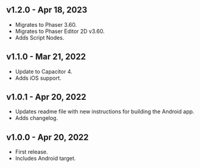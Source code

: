 ## v1.2.0 - Apr 18, 2023

* Migrates to Phaser 3.60.
* Migrates to Phaser Editor 2D v3.60.
* Adds Script Nodes.

## v1.1.0 - Mar 21, 2022

* Update to Capacitor 4.
* Adds iOS support.

## v1.0.1 - Apr 20, 2022

* Updates readme file with new instructions for building the Android app.
* Adds changelog.

## v1.0.0 - Apr 20, 2022

* First release.
* Includes Android target.